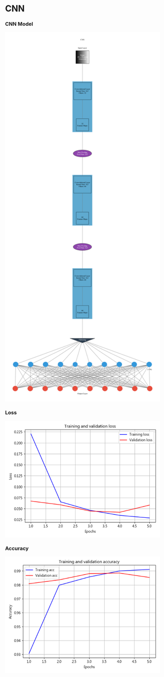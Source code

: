 # CNN
### CNN Model
<div align=center><img width="900" height="1200" src=https://github.com/Offliners/Number-Recognization/blob/master/CNN_model.png/></div>

### Loss
![loss](https://github.com/Offliners/Number-Recognization/blob/master/model/loss/loss.png)

### Accuracy
![acc](https://github.com/Offliners/Number-Recognization/blob/master/model/accuracy/accuracy.png)

